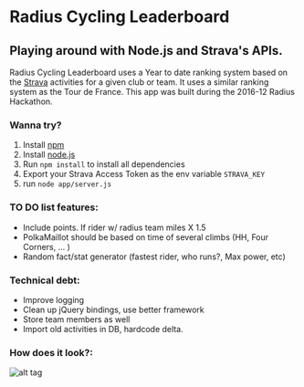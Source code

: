 # Radius Cycling Leaderboard

## Playing around with Node.js and Strava's APIs.

Radius Cycling Leaderboard uses a Year to date ranking system based on the [Strava](http://strava.com) activities for a given club or team. It uses a similar ranking system as the Tour de France. This app was built during the 2016-12 Radius Hackathon.

### Wanna try?
1. Install [npm](https://github.com/npm/npm)
1. Install [node.js](https://nodejs.org/en/)
1. Run `npm install` to install all dependencies
1. Export your Strava Access Token as the env variable `STRAVA_KEY`
1. run `node app/server.js`

### TO DO list features:
- Include points. If rider w/ radius team miles X 1.5
- PolkaMaillot should be based on time of several climbs (HH, Four Corners, ... )
- Random fact/stat generator (fastest rider, who runs?, Max power, etc)

### Technical debt:
- Improve logging
- Clean up jQuery bindings, use better framework
- Store team members as well
- Import old activities in DB, hardcode delta.

### How does it look?:
![alt tag](https://gitlab.com/jvanhorenbeke/radius-cycling/raw/master/screenshot.png)
